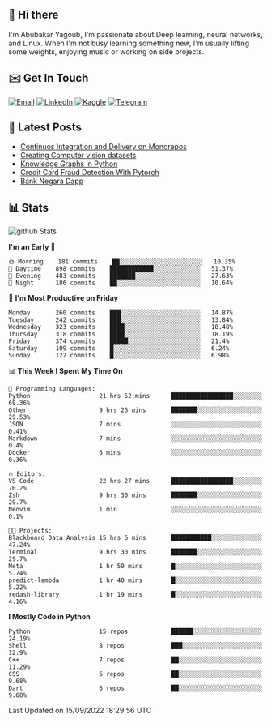 ## 👋 Hi there

I'm Abubakar Yagoub, I'm passionate about Deep learning, neural networks, and
Linux. When I'm not busy learning something new, I'm usually lifting some
weights, enjoying music or working on side projects.

## ✉️ Get In Touch

[![Email](https://img.shields.io/badge/Email-f1f1f1?style=for-the-badge&logo=gmail&logoColor=0f111a)](mailto:git@blacksuan19.dev)
[![LinkedIn](https://img.shields.io/badge/LinkedIn-0077B5?style=for-the-badge&logo=linkedin&logoColor=white)](https://www.linkedin.com/in/blacksuan19/)
[![Kaggle](https://img.shields.io/badge/Kaggle-5acfff?style=for-the-badge&logo=kaggle&logoColor=white)](http://kaggle.com/abubakaryagob/)
[![Telegram](https://img.shields.io/badge/Telegram-2CA5E0?style=for-the-badge&logo=telegram&logoColor=white)](https://t.me/blacksuan19)

## 📩 Latest Posts

<!-- BLOG-POST-LIST:START -->
- [Continuos Integration and Delivery on Monorepos](http://blacksuan19.dev/blog/github-actions-monorepos/)
- [Creating Computer vision datasets](http://blacksuan19.dev/blog/creating-datasets/)
- [Knowledge Graphs in Python](http://blacksuan19.dev/projects/Knowledge_Graphs/)
- [Credit Card Fraud Detection With Pytorch](http://blacksuan19.dev/projects/credit-card-fraud-detection-with-pytorch/)
- [Bank Negara Dapp](http://blacksuan19.dev/projects/bank-negara/)
<!-- BLOG-POST-LIST:END -->

## 📊 Stats

![github Stats](https://github-readme-stats.vercel.app/api?username=blacksuan19&theme=github_dark&show_icons=true&count_private=true&custom_title=Github%20Stats&hide_border=true)

<!--START_SECTION:waka-->
**I'm an Early 🐤** 

```text
🌞 Morning    181 commits    ██░░░░░░░░░░░░░░░░░░░░░░░   10.35% 
🌆 Daytime    898 commits    ████████████░░░░░░░░░░░░░   51.37% 
🌃 Evening    483 commits    ███████░░░░░░░░░░░░░░░░░░   27.63% 
🌙 Night      186 commits    ██░░░░░░░░░░░░░░░░░░░░░░░   10.64%

```
📅 **I'm Most Productive on Friday** 

```text
Monday       260 commits    ███░░░░░░░░░░░░░░░░░░░░░░   14.87% 
Tuesday      242 commits    ███░░░░░░░░░░░░░░░░░░░░░░   13.84% 
Wednesday    323 commits    ████░░░░░░░░░░░░░░░░░░░░░   18.48% 
Thursday     318 commits    ████░░░░░░░░░░░░░░░░░░░░░   18.19% 
Friday       374 commits    █████░░░░░░░░░░░░░░░░░░░░   21.4% 
Saturday     109 commits    █░░░░░░░░░░░░░░░░░░░░░░░░   6.24% 
Sunday       122 commits    █░░░░░░░░░░░░░░░░░░░░░░░░   6.98%

```


📊 **This Week I Spent My Time On** 

```text
💬 Programming Languages: 
Python                   21 hrs 52 mins      █████████████████░░░░░░░░   68.36% 
Other                    9 hrs 26 mins       ███████░░░░░░░░░░░░░░░░░░   29.53% 
JSON                     7 mins              ░░░░░░░░░░░░░░░░░░░░░░░░░   0.41% 
Markdown                 7 mins              ░░░░░░░░░░░░░░░░░░░░░░░░░   0.4% 
Docker                   6 mins              ░░░░░░░░░░░░░░░░░░░░░░░░░   0.36%

🔥 Editors: 
VS Code                  22 hrs 27 mins      █████████████████░░░░░░░░   70.2% 
Zsh                      9 hrs 30 mins       ███████░░░░░░░░░░░░░░░░░░   29.7% 
Neovim                   1 min               ░░░░░░░░░░░░░░░░░░░░░░░░░   0.1%

🐱‍💻 Projects: 
Blackboard Data Analysis 15 hrs 6 mins       ███████████░░░░░░░░░░░░░░   47.24% 
Terminal                 9 hrs 30 mins       ███████░░░░░░░░░░░░░░░░░░   29.7% 
Meta                     1 hr 50 mins        █░░░░░░░░░░░░░░░░░░░░░░░░   5.74% 
predict-lambda           1 hr 40 mins        █░░░░░░░░░░░░░░░░░░░░░░░░   5.22% 
redash-library           1 hr 19 mins        █░░░░░░░░░░░░░░░░░░░░░░░░   4.16%

```

**I Mostly Code in Python** 

```text
Python                   15 repos            ██████░░░░░░░░░░░░░░░░░░░   24.19% 
Shell                    8 repos             ███░░░░░░░░░░░░░░░░░░░░░░   12.9% 
C++                      7 repos             ██░░░░░░░░░░░░░░░░░░░░░░░   11.29% 
CSS                      6 repos             ██░░░░░░░░░░░░░░░░░░░░░░░   9.68% 
Dart                     6 repos             ██░░░░░░░░░░░░░░░░░░░░░░░   9.68%

```



 Last Updated on 15/09/2022 18:29:56 UTC
<!--END_SECTION:waka-->
